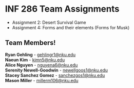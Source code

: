 # INF 286 Team Assignments
- Assignment 2: Desert Survival Game  
- Assignment 4: Forms and their elements (Forms for Musk)  

## Team Members!

**Ryan Gehling** - gehlingr1@nku.edu  
**Naeun Kim** - kimn5@nku.edu  
**Alice Nguyen** - nguyena6@nku.edu  
**Serenity Newell-Goodwin** - newellgoos1@nku.edu  
**Stacey Sanchez Gomez** - sanchezgos1@nku.edu  
**Mason Miller** - millerm106@nku.edu  
